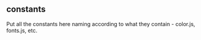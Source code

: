 ## constants

Put all the constants here naming according to what they contain - color.js, fonts.js, etc.
